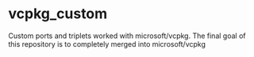 # vcpkg_custom
Custom ports and triplets worked with microsoft/vcpkg. The final goal of this repository is to completely merged into microsoft/vcpkg
